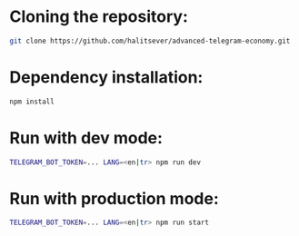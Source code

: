 # Cloning the repository:

```bash
git clone https://github.com/halitsever/advanced-telegram-economy.git
```

# Dependency installation:

```bash
npm install
```

# Run with dev mode:

```bash
TELEGRAM_BOT_TOKEN=... LANG=<en|tr> npm run dev
```

# Run with production mode:

```bash
TELEGRAM_BOT_TOKEN=... LANG=<en|tr> npm run start
```

